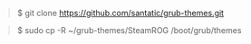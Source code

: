 > $ git clone https://github.com/santatic/grub-themes.git

> $ sudo cp -R ~/grub-themes/SteamROG /boot/grub/themes